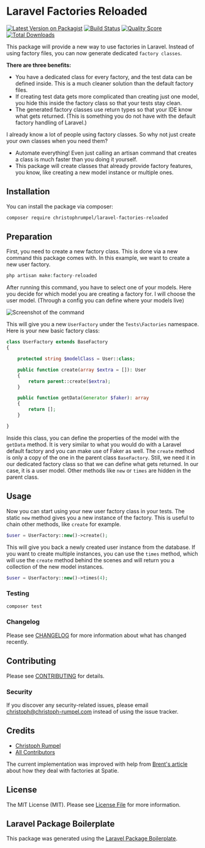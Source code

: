 # Laravel Factories Reloaded

[![Latest Version on Packagist](https://img.shields.io/packagist/v/christophrumpel/laravel-factories-reloaded.svg?style=flat-square)](https://packagist.org/packages/christophrumpel/laravel-factories-reloaded)
[![Build Status](https://img.shields.io/travis/christophrumpel/laravel-factories-reloaded/master.svg?style=flat-square)](https://travis-ci.org/christophrumpel/laravel-factories-reloaded)
[![Quality Score](https://img.shields.io/scrutinizer/g/christophrumpel/laravel-factories-reloaded.svg?style=flat-square)](https://scrutinizer-ci.com/g/christophrumpel/laravel-factories-reloaded)
[![Total Downloads](https://img.shields.io/packagist/dt/christophrumpel/laravel-factories-reloaded.svg?style=flat-square)](https://packagist.org/packages/christophrumpel/laravel-factories-reloaded)

This package will provide a new way to use factories in Laravel. Instead of using factory files, you can now generate dedicated `factory classes`.

**There are three benefits:**

- You have a dedicated class for every factory, and the test data can be defined inside. This is a much cleaner solution than the default factory files.
- If creating test data gets more complicated than creating just one model, you hide this inside the factory class so that your tests stay clean.
- The generated factory classes use return types so that your IDE know what gets returned. (This is something you do not have with the default factory handling of Laravel.)

I already know a lot of people using factory classes. So why not just create your own classes when you need them?

- Automate everything! Even just calling an artisan command that creates a class is much faster than you doing it yourself.
- This package will create classes that already provide factory features, you know, like creating a new model instance or multiple ones.


## Installation

You can install the package via composer:

```bash
composer require christophrumpel/laravel-factories-reloaded
```

## Preparation

First, you need to create a new factory class. This is done via a new command this package comes with. In this example, we want to create a new user factory.

```php
php artisan make:factory-reloaded
```

After running this command, you have to select one of your models. Here you decide for which model you are creating a factory for. I will choose the user model. (Through a config you can define where your models live)


![Screenshot of the command](http://screenshots.nomoreencore.com/laravel_factories_reloaded_pick_v2.png)

This will give you a new `UserFactory` under the `Tests\Factories` namespace. Here is your new basic factory class:

```php
class UserFactory extends BaseFactory
{

    protected string $modelClass = User::class;

    public function create(array $extra = []): User
    {
        return parent::create($extra);
    }

    public function getData(Generator $faker): array
    {
        return [];
    }

}
```

Inside this class, you can define the properties of the model with the `getData` method. It is very similar to what you would do with a Laravel default factory and you can make use of Faker as well. The `create` method is only a copy of the one in the parent class `BaseFactory`. Still, we need it in our dedicated factory class so that we can define what gets returned. In our case, it is a user model. Other methods like `new` or `times` are hidden in the parent class.


## Usage

Now you can start using your new user factory class in your tests. The static `new` method gives you a new instance of the factory. This is useful to chain other methods, like `create` for example.

``` php
$user = UserFactory::new()->create();
```

This will give you back a newly created user instance from the database. If you want to create multiple instances, you can use the `times` method, which will use the `create` method behind the scenes and will return you a collection of the new model instances.

``` php
$user = UserFactory::new()->times(4);
```

### Testing

``` bash
composer test
```

### Changelog

Please see [CHANGELOG](CHANGELOG.md) for more information about what has changed recently.

## Contributing

Please see [CONTRIBUTING](CONTRIBUTING.md) for details.

### Security

If you discover any security-related issues, please email christoph@christoph-rumpel.com instead of using the issue tracker.

## Credits

- [Christoph Rumpel](https://github.com/christophrumpel)
- [All Contributors](../../contributors)

The current implementation was improved with help from [Brent's article](https://stitcher.io/blog/laravel-beyond-crud-09-test-factories) about how they deal with factories at Spatie.

## License

The MIT License (MIT). Please see [License File](LICENSE.md) for more information.

## Laravel Package Boilerplate

This package was generated using the [Laravel Package Boilerplate](https://laravelpackageboilerplate.com).
